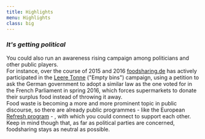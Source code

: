 ```yaml
---
title: Highlights
menu: Highlights
class: big
---
```


### <div class="fa fa-institution"></div> _It's getting political_
You could also run an awareness rising campaign among politicians and other public players. <br>
For instance, over the course of 2015 and 2016 <a href="https://foodsharing.de" target="_blank">foodsharing.de</a> has actively participated in the <a href="http://www.leeretonne.de/" target="_blank">Leere Tonne</a> ("Empty bins") campaign, using a petition to ask the German government to adopt a similar law as the one voted for in the French Parliament in spring 2016, which forces supermarkets to donate their surplus food instead of throwing it away. <br>
Food waste is becoming a more and more prominent topic in public discourse, so there are already public programmes - like the European <a href="http://eu-refresh.org/" target="_blank">Refresh program</a> - , with which you could connect to support each other. Keep in mind though that, as far as political parties are concerned, foodsharing stays as neutral as possible.
